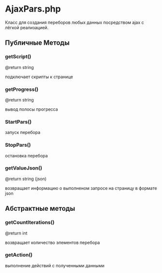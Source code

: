 AjaxPars.php
========
Класс для создания переборов любых данных посредством ajax c лёгкой реализацией.


## Публичные Методы
### getScript()
@return string

подключает скрипты к странице

### getProgress()
@return string

вывод полосы прогресса

### StartPars()
запуск перебора

### StopPars()
остановка перебора

### getValueJson()
@return string (json)

возвращает информацию о выполненом запросе на страницу в формате json



## Абстрактные методы

### getCountIterations()
@return int

возвращает количество элементов перебора

### getAction()
выполнение действий c полученными данными

